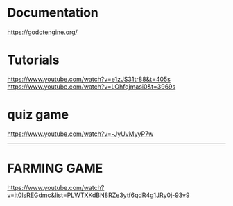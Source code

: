 # Documentation
https://godotengine.org/

# Tutorials

https://www.youtube.com/watch?v=e1zJS31tr88&t=405s <br>
https://www.youtube.com/watch?v=LOhfqjmasi0&t=3969s <br>



# quiz game


https://www.youtube.com/watch?v=-JyUvMyyP7w


______________________

# FARMING GAME

https://www.youtube.com/watch?v=it0lsREGdmc&list=PLWTXKdBN8RZe3ytf6qdR4g1JRy0j-93v9
